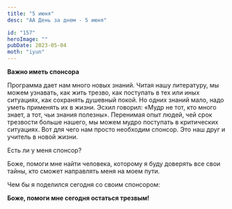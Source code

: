 ```yaml
---
title: "5 июня"
desc: "АА День за днем - 5 июня"

id: "157"
heroImage: ""
pubDate: 2023-05-04
moth: "iyun"
---
```


**Важно иметь спонсора**

Программа дает нам много новых знаний. Читая нашу литературу, мы можем
узнавать, как жить трезво, как поступать в тех или иных ситуациях, как
сохранять душевный покой. Но одних знаний мало, надо уметь применять их в
жизни. Эсхил говорил: «Мудр не тот, кто много знает, а тот, чьи знания
полезны». Перенимая опыт людей, чей срок трезвости больше нашего, мы можем
мудро поступать в критических ситуациях. Вот для чего нам просто необходим
спонсор. Это наш друг и учитель в новой жизни.

Есть ли у меня спонсор?

Боже, помоги мне найти человека, которому я буду доверять все свои тайны, кто
сможет направлять меня на моем пути.

Чем бы я поделился сегодня со своим спонсором:

**Боже, помоги мне сегодня остаться трезвым!**
